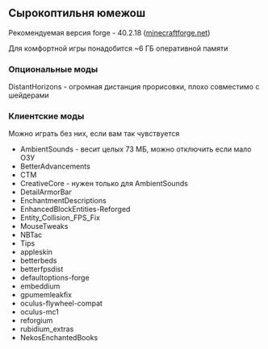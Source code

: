 ## Сырокоптильня юмежош
Рекомендуемая версия forge - 40.2.18 ([minecraftforge.net](https://files.minecraftforge.net/net/minecraftforge/forge/index_1.18.2.html))

Для комфортной игры понадобится ~6 ГБ оперативной памяти

### Опциональные моды
DistantHorizons - огромная дистанция прорисовки, плохо совместимо с шейдерами

### Клиентские моды
Можно играть без них, если вам так чувствуется

* AmbientSounds - весит целых 73 МБ, можно отключить если мало ОЗУ
* BetterAdvancements
* CTM
* CreativeCore - нужен только для AmbientSounds
* DetailArmorBar
* EnchantmentDescriptions
* EnhancedBlockEntities-Reforged
* Entity_Collision_FPS_Fix
* MouseTweaks
* NBTac
* Tips
* appleskin
* betterbeds
* betterfpsdist
* defaultoptions-forge
* embeddium
* gpumemleakfix
* oculus-flywheel-compat
* oculus-mc1
* reforgium
* rubidium_extras
* NekosEnchantedBooks
